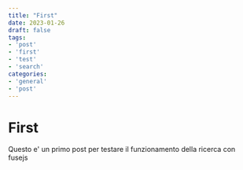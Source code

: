 ```yaml
---
title: "First"
date: 2023-01-26
draft: false
tags:
- 'post'
- 'first'
- 'test'
- 'search'
categories:
- 'general'
- 'post'
---
```


# First

Questo e' un primo post per testare il funzionamento della ricerca con fusejs
